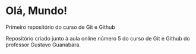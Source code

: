 # Olá, Mundo!
 Primeiro repositório do curso de Git e Github

Repositório criado junto à aula online número 5 do curso de Git e Github do professor Gustavo Guanabara.
